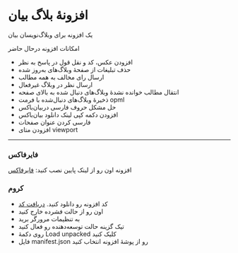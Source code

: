 # افزونهٔ بلاگ بیان
یک افزونه برای وبلاگ‌نویسان بیان

امکانات افزونه درحال حاضر
* افزودن عکس، کد و نقل قول در پاسخ به نظر
* حذف تبلیغات از صفحهٔ وبلاگ‌های به‌روز شده
* ارسال رای مخالف به همه مطالب
* ارسال نظر در وبلاگ غیرفعال 
* انتقال مطالب خوانده نشدهٔ وبلاگ‌های دنبال شده به بالای صفحه
* ذخیرهٔ وبلاگ‌های دنبال‌شده با فرمت opml
* حل مشکل حروف فارسی دربیان‌باکس
* افزودن دکمه کپی لینک دانلود بیان‌باکس
* فارسی کردن عنوان صفحات
* افزودن متای viewport

------

### فایرفاکس
افزونه اون رو از لینک پایین نصب کنید:
[فایرفاکس](https://addons.mozilla.org/en-US/firefox/addon/افزونه-بلاگ-بیان/)

### کروم

- کد افزونه رو دانلود کنید. [دریافت کد](https://github.com/mimvahedi/blog-tools/archive/refs/heads/master.zip)
- اون رو از حالت فشرده خارج کنید
- به تنظیمات مرورگر برید
- تیک گزینه حالت توسعه‌دهنده رو فعال کنید
- روی دکمهٔ Load unpacked کلیک کنید
- فایل manifest.json رو از پوشهٔ افزونه انتخاب کنید
